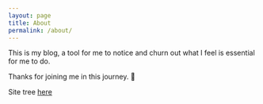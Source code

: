 ```yaml
---
layout: page
title: About
permalink: /about/
---
```


This is my blog, a tool for me to notice and churn out what I feel is essential for me to do.

Thanks for joining me in this journey. 🙏

Site tree [here][site-tree-address]

[site-tree-address]: ./about.md